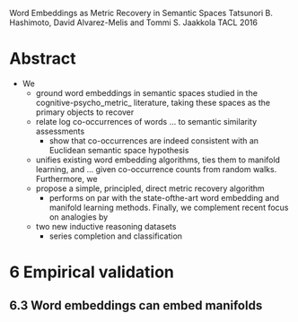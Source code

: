 Word Embeddings as Metric Recovery in Semantic Spaces
Tatsunori B. Hashimoto, David Alvarez-Melis and Tommi S. Jaakkola
TACL 2016

# Abstract

* We
  * ground word embeddings in semantic spaces studied in the
    cognitive-psycho_metric_ literature, taking these spaces as the primary
    objects to recover
  * relate log co-occurrences of words ... to semantic similarity assessments
    * show that co-occurrences are indeed consistent with an Euclidean semantic
      space hypothesis
  * unifies existing word embedding algorithms,
    ties them to manifold learning, and
    ... given co-occurrence counts from random walks.  Furthermore, we
  * propose a simple, principled, direct metric recovery algorithm
    * performs on par with the state-ofthe-art word embedding and manifold
      learning methods.  Finally, we complement recent focus on analogies by
  * two new inductive reasoning datasets
    * series completion and classification

# 6 Empirical validation

## 6.3 Word embeddings can embed manifolds
